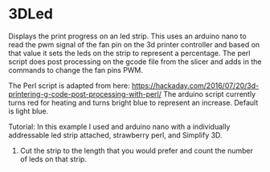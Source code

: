 # 3DLed
Displays the print progress on an led strip.
This uses an arduino nano to read the pwm signal of the fan pin on the 3d printer controller and based on that value it sets the leds
on the strip to represent a percentage. The perl script does post processing on the gcode file from the slicer and adds in the commands to
change the fan pins PWM.

The Perl script is adapted from here: https://hackaday.com/2016/07/20/3d-printering-g-code-post-processing-with-perl/
The arduino script currently turns red for heating and turns bright blue to represent an increase. Default is light blue.

Tutorial:
In this example I used and arduino nano with a individually addressable led strip attached, strawberry perl, and Simplify 3D.
1. Cut the strip to the length that you would prefer and count the number of leds on that strip.
